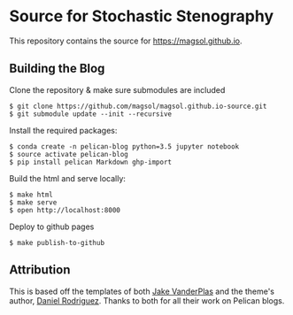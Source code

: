 # Source for Stochastic Stenography

This repository contains the source for https://magsol.github.io.

## Building the Blog

Clone the repository & make sure submodules are included

```
$ git clone https://github.com/magsol/magsol.github.io-source.git
$ git submodule update --init --recursive
```

Install the required packages:

```
$ conda create -n pelican-blog python=3.5 jupyter notebook
$ source activate pelican-blog
$ pip install pelican Markdown ghp-import
```

Build the html and serve locally:

```
$ make html
$ make serve
$ open http://localhost:8000
```

Deploy to github pages

```
$ make publish-to-github
```

## Attribution

This is based off the templates of both [Jake VanderPlas](https://jakevdp.github.io/)
and the theme's author, [Daniel Rodriguez](http://danielfrg.com/). Thanks to
both for all their work on Pelican blogs.
